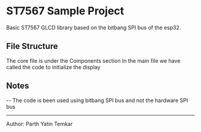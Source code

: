 # ST7567 Sample Project 

Basic ST7567 GLCD library based on the bitbang SPI bus of the esp32. 




## File Structure 
The core file is under the Components section 
In the main file we have called the code to initialize the display 

## Notes 
-- The code is been used using bitbang SPI bus and not the hardware SPI bus 





---
Author: Parth Yatin Temkar 
